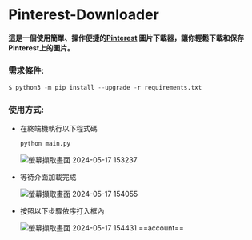 # Pinterest-Downloader
**這是一個使用簡單、操作便捷的[Pinterest](https://www.pinterest.co.kr) 圖片下載器，讓你輕鬆下載和保存Pinterest上的圖片。**
### 需求條件:
   ```py
   $ python3 -m pip install --upgrade -r requirements.txt   
   ```
### 使用方式:
- 在終端機執行以下程式碼
  ```py
  python main.py
  ```
  ![螢幕擷取畫面 2024-05-17 153237](https://github.com/cjenf/Pinterest-Downloader/assets/105590093/61baae4e-aab3-48a9-9706-77050135b6a1)
  
- 等待介面加載完成
  
  ![螢幕擷取畫面 2024-05-17 154055](https://github.com/cjenf/Pinterest-Downloader/assets/105590093/337a35a2-32c1-4853-a874-af9954b81a72)
  
- 按照以下步驟依序打入框內
  
  ![螢幕擷取畫面 2024-05-17 154431](https://github.com/cjenf/Pinterest-Downloader/assets/105590093/12713904-89c1-46a4-8031-c3bb80797700)
  ==account==
   
